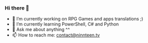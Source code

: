 ### Hi there 👋

- 🔭 I’m currently working on RPG Games and apps translations ;)
- 🌱 I’m currently learning PowerShell, C# and Python
- 💬 Ask me about anything ^^
- 📫 How to reach me: contact@ninnteen.tv


